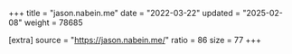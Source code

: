 +++
title = "jason.nabein.me"
date = "2022-03-22"
updated = "2025-02-08"
weight = 78685

[extra]
source = "https://jason.nabein.me/"
ratio = 86
size = 77
+++
